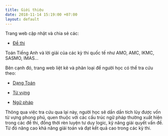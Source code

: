 ```yaml
---
title: Giới thiệu
date: 2018-11-14 15:19:00 +07:00
layout: default
---
```


Trang web cập nhật và chia sẻ các:

* [Đề thi ](dethi.html)

Toán Tiếng Anh và lời giải của các kỳ thi quốc tế như AMO, AMC, IKMC, SASMO, IMAS...

Bên cạnh đó, trang web liệt kê và phân loại để người học có thể tra cứu theo:

* [Dạng Toán](dangtoan.html)

* [Từ vựng](tuvung.html)

* [Ngữ pháp](nguphap.html)

Thông qua việc tra cứu qua lại này, người học sẽ dần dần tích lũy được vốn từ vựng phong phú, quen thuộc với các cấu trúc ngữ pháp thường xuất hiện trong các đề thi, đồng thời rèn luyện tư duy logic, kỹ năng giải quyết vấn đề. Từ đó nâng cao khả năng giải toán và đạt kết quả cao trong các kỳ thi.